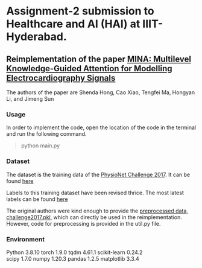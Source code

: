 # Assignment-2 submission to Healthcare and AI (HAI) at IIIT-Hyderabad.

## Reimplementation of the paper [MINA: Multilevel Knowledge-Guided Attention for Modelling Electrocardiography Signals](https://arxiv.org/pdf/1905.11333.pdf)

The authors of the paper are Shenda Hong, Cao Xiao, Tengfei Ma, Hongyan Li, and Jimeng Sun

### Usage

In order to implement the code, open the location of the code in the terminal and run the following command.
> python main.py

### Dataset

The dataset is the training data of the [PhysioNet Challenge 2017](https://archive.physionet.org/challenge/2017/). It can be found [here](https://archive.physionet.org/challenge/2017/#challenge-data)

Labels to this training dataset have been revised thrice. The most latest labels can be found [here](https://archive.physionet.org/challenge/2017/REFERENCE-v3.csv)

The original authors were kind enough to provide the [preprocessed data, challenge2017.pkl](https://drive.google.com/drive/folders/1AuPxvGoyUbKcVaFmeyt3xsqj6ucWZezf), which can directly be used in the reimplementation.
However, code for preprocessing is provided in the util.py file. 

### Environment

 Python 3.8.10
 torch 1.9.0
 tqdm  4.61.1
 scikit-learn 0.24.2    
 scipy 1.7.0
 numpy 1.20.3
 pandas 1.2.5
 matplotlib 3.3.4
 
